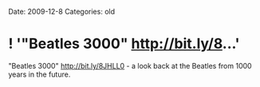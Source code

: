Date: 2009-12-8
Categories: old

# ! '"Beatles 3000" http://bit.ly/8...'

"Beatles 3000" <a href="http://bit.ly/8JHLL0" rel="nofollow">http://bit.ly/8JHLL0</a> - a look back at the Beatles from 1000 years in the future.
